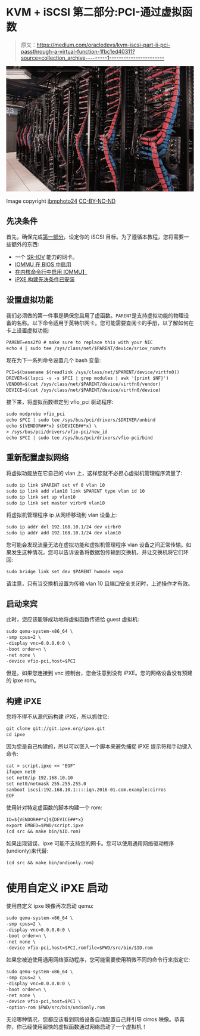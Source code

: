 # KVM + iSCSI 第二部分:PCI-通过虚拟函数

> 原文：<https://medium.com/oracledevs/kvm-iscsi-part-ii-pci-passthrough-a-virtual-function-1fbc1ed40311?source=collection_archive---------1----------------------->

![](img/c95d042d04591298a9f717b124f13cf6.png)

Image copyright [ibmphoto24](https://www.flickr.com/photos/ibm_media/) [CC-BY-NC-ND](https://creativecommons.org/licenses/by-nc-nd/2.0/legalcode)

## 先决条件

首先，确保完成[第一部分](/@vishvananda/kvm-iscsi-part-i-iscsi-boot-with-ipxe-f533f2666075)，设定你的 iSCSI 目标。为了遵循本教程，您将需要一些额外的东西:

*   一个 [SR-IOV](http://blog.scottlowe.org/2009/12/02/what-is-sr-iov/) 能力的网卡。
*   [IOMMU 在 BIOS 中启用](https://www.techwalla.com/articles/how-to-enable-iommu-bios)
*   [在内核命令行中启用 IOMMU】](https://wiki.archlinux.org/index.php/PCI_passthrough_via_OVMF#Setting_up_IOMMU)
*   [iPXE 构建先决条件已安装](http://ipxe.org/download)

## 设置虚拟功能

我们必须做的第一件事是确保您启用了虚函数。`PARENT`是支持虚拟功能的物理设备的名称。以下命令适用于英特尔网卡。您可能需要查阅卡的手册，以了解如何在卡上设置虚拟功能:

```
PARENT=ens2f0 # make sure to replace this with your NIC
echo 4 | sudo tee /sys/class/net/$PARENT/device/sriov_numvfs
```

现在为下一系列命令设置几个 bash 变量:

```
PCI=$(basename $(readlink /sys/class/net/$PARENT/device/virtfn0))
DRIVER=$(lspci -v -s $PCI | grep modules | awk '{print $NF}')
VENDOR=$(cat /sys/class/net/$PARENT/device/virtfn0/vendor)
DEVICE=$(cat /sys/class/net/$PARENT/device/virtfn0/device)
```

接下来，将虚拟函数绑定到 vfio_pci 驱动程序:

```
sudo modprobe vfio_pci
echo $PCI | sudo tee /sys/bus/pci/drivers/$DRIVER/unbind
echo ${VENDOR##*x} ${DEVICE##*x} \
> /sys/bus/pci/drivers/vfio-pci/new_id
echo $PCI | sudo tee /sys/bus/pci/drivers/vfio-pci/bind
```

## 重新配置虚拟网络

将虚拟功能放在它自己的 vlan 上，这样您就不必担心虚拟机管理程序流量了:

```
sudo ip link $PARENT set vf 0 vlan 10
sudo ip link add vlan10 link $PARENT type vlan id 10
sudo ip link set up vlan10
sudo ip link set master virbr0 vlan10
```

将虚拟机管理程序 ip 从网桥移动到 vlan 设备上:

```
sudo ip addr del 192.168.10.1/24 dev virbr0
sudo ip addr add 192.168.10.1/24 dev vlan10
```

您可能会发现流量无法在虚拟功能和虚拟机管理程序 vlan 设备之间正常传输。如果发生这种情况，您可以告诉设备将数据包传输到交换机，并让交换机将它们环回:

```
sudo bridge link set dev $PARENT hwmode vepa
```

请注意，只有当交换机设置为传输 vlan 10 且端口安全关闭时，上述操作才有效。

## 启动来宾

此时，您应该能够成功地将虚拟函数传递给 guest 虚拟机:

```
sudo qemu-system-x86_64 \
-smp cpus=2 \
-display vnc=0.0.0.0:0 \
-boot order=n \
-net none \
-device vfio-pci,host=$PCI
```

但是，如果您连接到 vnc 控制台，您会注意到没有 iPXE。您的网络设备没有预建的 ipxe rom。

## 构建 iPXE

您将不得不从源代码构建 iPXE，所以抓住它:

```
git clone git://git.ipxe.org/ipxe.git
cd ipxe
```

因为您是自己构建的，所以可以嵌入一个脚本来避免捕捉 iPXE 提示符和手动键入命令:

```
cat > script.ipxe << "EOF"
ifopen net0
set net0/ip 192.168.10.10
set net0/netmask 255.255.255.0
sanboot iscsi:192.168.10.1::::iqn.2016-01.com.example:cirros
EOF
```

使用针对特定虚函数的脚本构建一个 rom:

```
ID=${VENDOR##*x}${DEVICE##*x}
export EMBED=$PWD/script.ipxe
(cd src && make bin/$ID.rom)
```

如果出现错误，ipxe 可能不支持您的网卡。您可以使用通用网络驱动程序(undionly)来代替:

```
(cd src && make bin/undionly.rom)
```

# 使用自定义 iPXE 启动

使用自定义 ipxe 映像再次启动 qemu:

```
sudo qemu-system-x86_64 \
-smp cpus=2 \
-display vnc=0.0.0.0:0 \
-boot order=n \
-net none \
-device vfio-pci,host=$PCI,romfile=$PWD/src/bin/$ID.rom
```

如果您被迫使用通用网络驱动程序，您可能需要使用稍微不同的命令行来指定它:

```
sudo qemu-system-x86_64 \
-smp cpus=2 \
-display vnc=0.0.0.0:0 \
-boot order=n \
-net none \
-device vfio-pci,host=$PCI \
-option-rom $PWD/src/bin/undionly.rom
```

无论哪种情况，您都应该看到网络设备自动配置自己并引导 cirros 映像。恭喜你，你已经使用超快的虚拟函数通过网络启动了一个虚拟机！